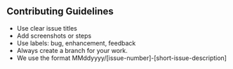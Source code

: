 ## Contributing Guidelines
- Use clear issue titles
- Add screenshots or steps
- Use labels: bug, enhancement, feedback
- Always create a branch for your work.
- We use the format MMddyyyy/[issue-number]-[short-issue-description]
